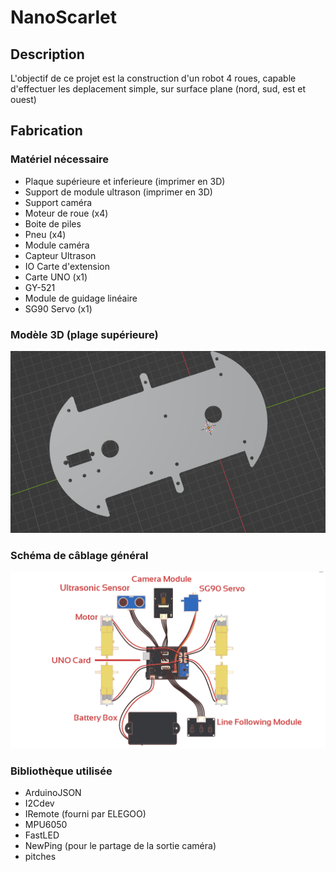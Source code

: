 # NanoScarlet

## Description
L'objectif de ce projet est la construction d'un robot 4 roues, capable d'effectuer les deplacement simple, sur surface plane (nord, sud, est et ouest)
## Fabrication

### Matériel nécessaire
* Plaque supérieure et inferieure (imprimer en 3D)
* Support de module ultrason (imprimer en 3D)
* Support caméra
* Moteur de roue (x4)
* Boite de piles
* Pneu (x4)
* Module caméra
* Capteur Ultrason
* IO Carte d'extension
* Carte UNO (x1)
* GY-521
* Module de guidage linéaire
* SG90 Servo (x1)

### Modèle 3D (plage supérieure)
![top-model](assets/top-model.png)

### Schéma de câblage général
![main-scheme](assets/main-scheme.png)

### Bibliothèque utilisée
* ArduinoJSON
* I2Cdev
* IRemote (fourni par ELEGOO)
* MPU6050
* FastLED
* NewPing (pour le partage de la sortie caméra)
* pitches
